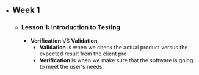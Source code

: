 - ## Week 1
	- ### Lesson 1: Introduction to Testing
		- **Verification** VS **Validation**
			- **Validation** is when we check the actual product versus the expected result from the client pre
			- **Verification** is when we make sure that the software is going to meet the user's needs.